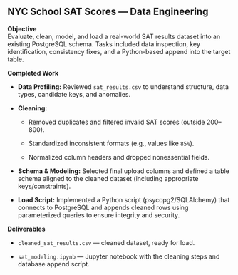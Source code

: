 **NYC School SAT Scores — Data Engineering**
---


**Objective**  
Evaluate, clean, model, and load a real-world SAT results dataset into an existing PostgreSQL schema. Tasks included data inspection, key identification, consistency fixes, and a Python-based append into the target table.

**Completed Work**

-   **Data Profiling:** Reviewed `sat_results.csv` to understand structure, data types, candidate keys, and anomalies.
    
-   **Cleaning:**
    
    -   Removed duplicates and filtered invalid SAT scores (outside 200–800).
        
    -   Standardized inconsistent formats (e.g., values like `85%`).
        
    -   Normalized column headers and dropped nonessential fields.
        
-   **Schema & Modeling:** Selected final upload columns and defined a table schema aligned to the cleaned dataset (including appropriate keys/constraints).
    
-   **Load Script:** Implemented a Python script (psycopg2/SQLAlchemy) that connects to PostgreSQL and appends cleaned rows using parameterized queries to ensure integrity and security.
    

**Deliverables**

-   `cleaned_sat_results.csv` — cleaned dataset, ready for load.
    
-   `sat_modeling.ipynb` — Jupyter notebook with the cleaning steps and database append script.
